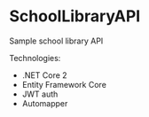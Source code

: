 # SchoolLibraryAPI
Sample school library API

Technologies:
- .NET Core 2
- Entity Framework Core
- JWT auth
- Automapper
